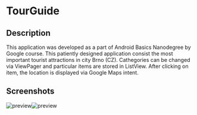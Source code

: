 # TourGuide
## Description
This application was developed as a part of Android Basics Nanodegree by Google course.
This patiently designed application consist the most important tourist attractions in city Brno (CZ). Cathegories can be changed via ViewPager and particular items are stored in ListView. 
After clicking on item, the location is displayed via Google Maps intent. 
## Screenshots
![preview](../master/Screenshot_1566855269.png "TourGuide")![preview](../master/Screenshot_1566855290.png "TourGuide")
